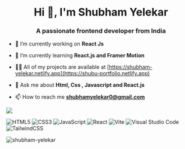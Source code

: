 
<h1 align="center">Hi 👋, I'm Shubham Yelekar</h1>  
<h3 align="center">A passionate frontend developer from India</h3>  

- 🔭 I’m currently working on **React Js**  
  
- 🌱 I’m currently learning **React.js and Framer Motion**  
  
- 👨‍💻 All of my projects are available at [https://shubham-yelekar.netlify.app](https://shubu-portfolio.netlify.app)  
  
- 💬 Ask me about **Html, Css , Javascript and React.js**  
  
- 📫 How to reach me **shubhamyelekar0@gmail.com**  
  

<img  src="https://github-readme-stats.vercel.app/api?username=Shubham-yelekar&show_icons=true&border_color=383838&border_radius=5&bg_color=1C1B1C&title_color=FECD67&icon_color=FECD67&text_color=FEFEFE"/>



![HTML5](https://img.shields.io/badge/html5-%23E34F26.svg?style=for-the-badge&logo=html5&logoColor=white) ![CSS3](https://img.shields.io/badge/css3-%231572B6.svg?style=for-the-badge&logo=css3&logoColor=white) ![JavaScript](https://img.shields.io/badge/javascript-%23323330.svg?style=for-the-badge&logo=javascript&logoColor=%23F7DF1E) ![React](https://img.shields.io/badge/react-%2320232a.svg?style=for-the-badge&logo=react&logoColor=%2361DAFB) ![Vite](https://img.shields.io/badge/vite-%23646CFF.svg?style=for-the-badge&logo=vite&logoColor=white) ![Visual Studio Code](https://img.shields.io/badge/Visual%20Studio%20Code-0078d7.svg?style=for-the-badge&logo=visual-studio-code&logoColor=white) ![TailwindCSS](https://img.shields.io/badge/tailwindcss-%2338B2AC.svg?style=for-the-badge&logo=tailwind-css&logoColor=white)



<p><img align="center" src="https://github-readme-streak-stats.herokuapp.com/?user=shubham-yelekar&" alt="shubham-yelekar" /></p>

